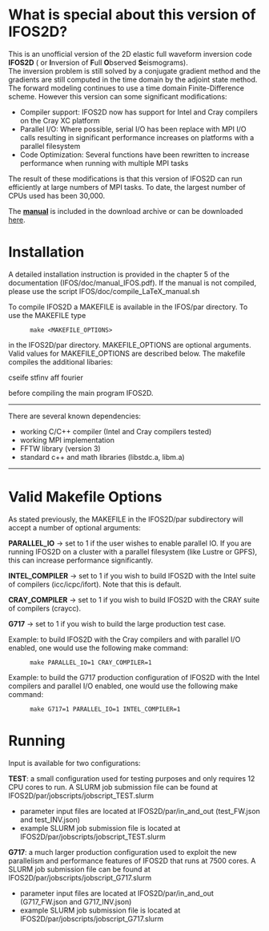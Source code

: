 # What is special about this version of IFOS2D?


This is an unofficial version of the 2D elastic full waveform inversion code **IFOS2D** ( or **I**nversion of **F**ull **O**bserved **S**eismograms).  
The inversion problem is still solved by a conjugate gradient method and the gradients are still computed in the time domain by the adjoint state method.  
The forward modeling continues to use a time domain Finite-Difference scheme. However this version can some significant modifications:

- Compiler support:  IFOS2D now has support for Intel and Cray compilers on the Cray XC platform
- Parallel I/O:  Where possible, serial I/O has been replace with MPI I/O calls resulting in significant performance increases on platforms with a parallel filesystem
- Code Optimization: Several functions have been rewritten to increase performance when running with multiple MPI tasks

The result of these modifications is that this version of IFOS2D can run efficiently at large numbers of MPI tasks.  To date, the largest number of CPUs used has been 30,000.

The [**manual**](https://git.scc.kit.edu/GPIAG-Software/IFOS2D/wikis/home) is included in the download archive or can be downloaded [here](https://git.scc.kit.edu/GPIAG-Software/IFOS2D/wikis/home).

# Installation

A detailed installation instruction is provided in the chapter 5 of the documentation (IFOS/doc/manual_IFOS.pdf). If the manual is not compiled,
please use the script IFOS/doc/compile_LaTeX_manual.sh

To compile IFOS2D a MAKEFILE is available in the IFOS/par directory. To use the MAKEFILE type

          make <MAKEFILE_OPTIONS>

in the IFOS2D/par directory. MAKEFILE_OPTIONS are optional arguments.  Valid values for MAKEFILE_OPTIONS are described below.  The makefile compiles
the additional libaries:

cseife
stfinv
aff
fourier

before compiling the main program IFOS2D.

-------------------------------------------

There are several known dependencies:

- working C/C++ compiler (Intel and Cray compilers tested)
- working MPI implementation
- FFTW library (version 3)
- standard c++ and math libraries (libstdc.a, libm.a)

-------------------------------------------


# Valid Makefile Options

As stated previously, the MAKEFILE in the IFOS2D/par subdirectory will accept a number of optional arguments:

  **PARALLEL_IO**    -> set to 1 if the user wishes to enable parallel IO. If you are
                    running IFOS2D on a cluster with a parallel filesystem
                    (like Lustre or GPFS), this can increase performance significantly.

  **INTEL_COMPILER** -> set to 1 if you wish to build IFOS2D with the Intel suite of
                    compilers (icc/icpc/ifort).  Note that this is default.

  **CRAY_COMPILER**  -> set to 1 if you wish to build IFOS2D with the CRAY suite of compilers (craycc).

  **G717**           -> set to 1 if you wish to build the large production test case.

Example: to build IFOS2D with the Cray compilers and with parallel I/O enabled, one would use the following make command:

          make PARALLEL_IO=1 CRAY_COMPILER=1

Example: to build the G717 production configuration of IFOS2D with the Intel compilers and parallel I/O enabled, one would use the following make command:

          make G717=1 PARALLEL_IO=1 INTEL_COMPILER=1 


# Running

Input is available for two configurations:

  **TEST**: a small configuration used for testing purposes and only requires 12 CPU cores to run. A SLURM job submission file can be found at IFOS2D/par/jobscripts/jobscript_TEST.slurm
  - parameter input files are located at IFOS2D/par/in_and_out (test_FW.json and test_INV.json)
  - example SLURM job submission file is located at IFOS2D/par/jobscripts/jobscript_TEST.slurm

  **G717**: a much larger production configuration used to exploit the new parallelism and performance features of IFOS2D that runs at 7500 cores.  A SLURM job submission file can be found at IFOS2D/par/jobscripts/jobscript_G717.slurm 
  - parameter input files are located at IFOS2D/par/in_and_out (G717_FW.json and G717_INV.json)
  - example SLURM job submission file is located at IFOS2D/par/jobscripts/jobscript_G717.slurm
